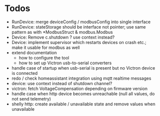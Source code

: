 # Todos
- RunDevice: merge deviceConfig / modbusConfig into single interface
- RunDevice: stateStorage should be interface not pointer; use same pattern as with *ModbusStruct & modbus.Modbus
- Device: Remove c.shutdown ? use context instead?
- Device: implement supervisor which restarts devices on crash etc.; make it usable for modbus as well 
- extend documentation
  - how to configure the tool
  - how to set up Victron usb-to-serial converters
- handle case of startup when usb-serial is present but no Victron device is connected
- redo / check homeassistant integration using mqtt realtime messages
- device: use context instead of shutdown channel?
- victron: fetch VoltageCompensation depending on firmware version
- handle case when http device becomes unreachable (null all values, do not send telemetry)
- shelly http: create available / unavailable state and remove values when unavailable
